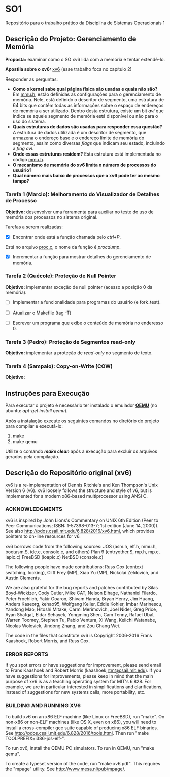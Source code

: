 # SO1
Repositório para o trabalho prático da Disciplina de Sistemas Operacionais 1

## Descrição do Projeto: Gerenciamento de Memória
**Proposta:** examinar como o SO xv6 lida com a memória e tentar extendê-lo.

**Apostila sobre o xv6:** [xv6](http://www.cs.umanitoba.ca/~comp4430/readings/book-rev8.pdf) (esse trabalho foca no capítulo 2)

Responder as perguntas:
* **Como o kernel sabe qual página física são usadas e quais não são?**
    Em [mmu.h](xv6/mmu.h), estão definidas as configurações para o gerenciamento de memória. Nele, está definido o descritor de segmento, uma estrutura de 64 bits que contém todas as informações sobre o espaço de endereços de memória a ser utilizado. Dentro desta estrutura, existe um bit *avl* que indica se aquele segmento de memória está disponível ou não para o uso do sistema.
* **Quais estruturas de dados são usadas para responder essa questão?**
    A estrutura de dados utilizada é um descritor de segmento, que armazena o endereço base e o endereço limite de memória do segmento, assim como diversas *flags* que indicam seu estado, incluindo a *flag avl*.
* **Onde essas estruturas residem?**
    Esta estrutura está implementada no código [mmu.h](xv6/mmu.h).
* **O mecanismo de memória do xv6 limita o número de processos do usuário?**
* **Qual número mais baixo de processos que o xv6 pode ter ao mesmo tempo?**


### Tarefa 1 (Marcio): Melhoramento do Visualizador de Detalhes de Processo
**Objetivo:** desenvolver uma ferramenta para auxiliar no teste do uso de memória dos processos no sistema original.

Tarefas a serem realizadas:
- [x] Encontrar onde está a função chamada pelo *ctrl+P*.

Está no arquivo [proc.c](xv6/proc.c), o nome da função é *procdump*.

- [x] Incrementar a função para mostrar detalhes do gerenciamento de memória.

### Tarefa 2 (Quécole): Proteção de Null Pointer
**Objetivo:** implementar exceção de null pointer (acesso a posição 0 da memória).

- [ ] Implementar a funcionalidade para programas do usuário (e fork_test).

- [ ] Atualizar o Makefile (tag -T)

- [ ] Escrever um programa que exibe o conteúdo de memória no enderesso 0.

### Tarefa 3 (Pedro): Proteção de Segmentos read-only
**Objetivo:** implementar a proteção de *read-only* no segmento de texto.

### Tarefa 4 (Sampaio): Copy-on-Write (COW)
**Objetivo:**

## Instruções para Execução
Para executar o projeto é necessário ter instalado o emulador [**QEMU**](http://www.qemu.org/) (no ubuntu: *apt-get install qemu*).

Após a instalação execute os seguintes comandos no diretório do projeto para compilar e executá-lo:
1. make
2. make qemu

Utilize o comando ***make clean*** após a execução para excluir os arquivos gerados pela compilação.

## Descrição do Repositório original (xv6)

xv6 is a re-implementation of Dennis Ritchie's and Ken Thompson's Unix
Version 6 (v6).  xv6 loosely follows the structure and style of v6,
but is implemented for a modern x86-based multiprocessor using ANSI C.

### ACKNOWLEDGMENTS

xv6 is inspired by John Lions's Commentary on UNIX 6th Edition (Peer
to Peer Communications; ISBN: 1-57398-013-7; 1st edition (June 14,
2000)). See also http://pdos.csail.mit.edu/6.828/2016/xv6.html, which
provides pointers to on-line resources for v6.

xv6 borrows code from the following sources:
    JOS (asm.h, elf.h, mmu.h, bootasm.S, ide.c, console.c, and others)
    Plan 9 (entryother.S, mp.h, mp.c, lapic.c)
    FreeBSD (ioapic.c)
    NetBSD (console.c)

The following people have made contributions: Russ Cox (context switching,
locking), Cliff Frey (MP), Xiao Yu (MP), Nickolai Zeldovich, and Austin
Clements.

We are also grateful for the bug reports and patches contributed by Silas
Boyd-Wickizer, Cody Cutler, Mike CAT, Nelson Elhage, Nathaniel Filardo, Peter
Froehlich, Yakir Goaron, Shivam Handa, Bryan Henry, Jim Huang, Anders Kaseorg,
kehao95, Wolfgang Keller, Eddie Kohler, Imbar Marinescu, Yandong Mao, Hitoshi
Mitake, Carmi Merimovich, Joel Nider, Greg Price, Ayan Shafqat, Eldar Sehayek,
Yongming Shen, Cam Tenny, Rafael Ubal, Warren Toomey, Stephen Tu, Pablo Ventura,
Xi Wang, Keiichi Watanabe, Nicolas Wolovick, Jindong Zhang, and Zou Chang Wei.

The code in the files that constitute xv6 is
Copyright 2006-2016 Frans Kaashoek, Robert Morris, and Russ Cox.

### ERROR REPORTS

If you spot errors or have suggestions for improvement, please send email to
Frans Kaashoek and Robert Morris (kaashoek,rtm@csail.mit.edu).  If you have
suggestions for improvements, please keep in mind that the main purpose of xv6
is as a teaching operating system for MIT's 6.828. For example, we are in
particular interested in simplifications and clarifications, instead of
suggestions for new systems calls, more portability, etc.

### BUILDING AND RUNNING XV6

To build xv6 on an x86 ELF machine (like Linux or FreeBSD), run "make".
On non-x86 or non-ELF machines (like OS X, even on x86), you will
need to install a cross-compiler gcc suite capable of producing x86 ELF
binaries.  See http://pdos.csail.mit.edu/6.828/2016/tools.html.
Then run "make TOOLPREFIX=i386-jos-elf-".

To run xv6, install the QEMU PC simulators.  To run in QEMU, run "make qemu".

To create a typeset version of the code, run "make xv6.pdf".  This
requires the "mpage" utility.  See http://www.mesa.nl/pub/mpage/.
